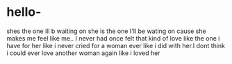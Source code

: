 # hello-
shes the one ill b waiting on 
she is the one I'll be wating on cause she makes me feel like me..
I never had once felt that kind of love like the one i have for her like i never cried for a woman ever like i did with 
her.I dont think i could ever love another woman again like i loved her 
